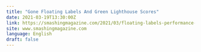 ```yaml
---
title: "Gone Floating Labels And Green Lighthouse Scores"
date: 2021-03-19T13:30:00Z
link: https://smashingmagazine.com/2021/03/floating-labels-performance-lighthouse/?utm_medium=RSS&utm_source=news.12bit.vn
site: www.smashingmagazine.com
language: English
draft: false
---
```

